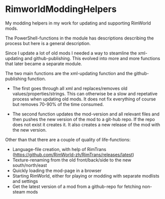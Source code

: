 # RimworldModdingHelpers

My modding helpers in my work for updating and supporting RimWorld mods.

The PowerShell-functions in the module has descriptions describing the process but here is a general description.

Since I update a lot of old mods I needed a way to steamline the xml-updating and github-publishing.
This evolved into more and more functions that later became a separate module.

The two main functions are the xml-updating function and the github-publishing function.

- The first goes through all xml and replaces/removes old values/properties/strings. This can otherwise be a slow and repetative process when updating old mods. It does not fix everything of course but removes 70-90% of the time consumed.

- The second function updates the mod-version and all relevant files and then pushes the new version of the mod to a git-hub repo. If the repo does not exist it creates it. It also creates a new release of the mod with the new version.

Other than that there are a couple of quality of life-functions:
- Language-file creation, with help of RimTrans (https://github.com/RimWorld-zh/RimTrans/releases/latest)
- Texture-renaming from the old front/back/side to the new south/north/east
- Quickly loading the mod-page in a browser
- Starting RimWorld, either for playing or modding with separate modlists and settings
- Get the latest version of a mod from a github-repo for fetching non-steam mods
